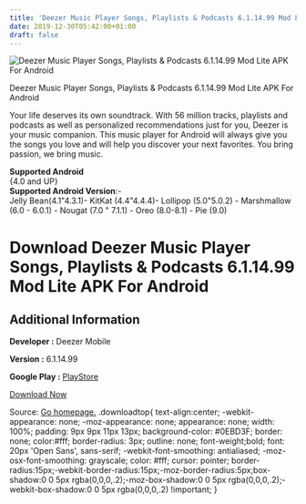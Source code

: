 ```yaml
---
title: 'Deezer Music Player Songs, Playlists & Podcasts 6.1.14.99 Mod Lite APK For Android'
date: 2019-12-30T05:42:00+01:00
draft: false
---
```


![Deezer Music Player Songs, Playlists & Podcasts 6.1.14.99 Mod Lite APK For Android](https://i0.wp.com/apkhome.net/wp-content/uploads/2019/11/Deezer-Music-Player-Songs-Playlists-Podcasts-6.1.14.99-Mod-Lite.png "Deezer Music Player Songs, Playlists & Podcasts 6.1.14.99 Mod Lite APK For Android")

  

Deezer Music Player Songs, Playlists & Podcasts 6.1.14.99 Mod Lite APK For Android

Your life deserves its own soundtrack. With 56 million tracks, playlists and podcasts as well as personalized recommendations just for you, Deezer is your music companion. This music player for Android will always give you the songs you love and will help you discover your next favorites. You bring passion, we bring music.

**Supported Android**  
{4.0 and UP}  
**Supported Android Version**:-  
Jelly Bean(4.1"4.3.1)- KitKat (4.4"4.4.4)- Lollipop (5.0"5.0.2) - Marshmallow (6.0 - 6.0.1) - Nougat (7.0 " 7.1.1) - Oreo (8.0-8.1) - Pie (9.0)

Download Deezer Music Player Songs, Playlists & Podcasts 6.1.14.99 Mod Lite APK For Android
===========================================================================================

Additional Information
----------------------

**Developer :** Deezer Mobile

**Version :** 6.1.14.99

**Google Play :** [PlayStore](https://play.google.com/store/apps/details?id=deezer.android.app)

  

[Download Now](https://store4app.co/post/deezer-music-player-songs-playlists-amp-podcasts-6-1-14-99-mod-lite-apk-for-android_1574008774)

  
Source: [Go homepage.](https://store4app.co/post/deezer-music-player-songs-playlists-amp-podcasts-6-1-14-99-mod-lite-apk-for-android_1574008774) .downloadtop{ text-align:center; -webkit-appearance: none; -moz-appearance: none; appearance: none; width: 100%; padding: 9px 9px 11px 13px; background-color: #0EBD3F; border: none; color:#fff; border-radius: 3px; outline: none; font-weight;bold; font: 20px 'Open Sans', sans-serif; -webkit-font-smoothing: antialiased; -moz-osx-font-smoothing: grayscale; color: #fff; cursor: pointer; border-radius:15px;-webkit-border-radius:15px;-moz-border-radius:5px;box-shadow:0 0 5px rgba(0,0,0,.2);-moz-box-shadow:0 0 5px rgba(0,0,0,.2);-webkit-box-shadow:0 0 5px rgba(0,0,0,.2) !important; }
